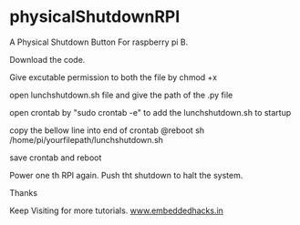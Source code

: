 physicalShutdownRPI
===================

A Physical Shutdown Button For raspberry pi B.

Download the code.

Give excutable permission to both the file by chmod +x

open lunchshutdown.sh file and give the path of the .py file


open crontab by "sudo crontab -e" to add the lunchshutdown.sh to startup

copy the bellow line into end of crontab
@reboot sh /home/pi/yourfilepath/lunchshutdown.sh

save crontab and reboot 

Power one th RPI again. Push tht shutdown to halt the system. 

Thanks

Keep Visiting for more tutorials.
www.embeddedhacks.in 



